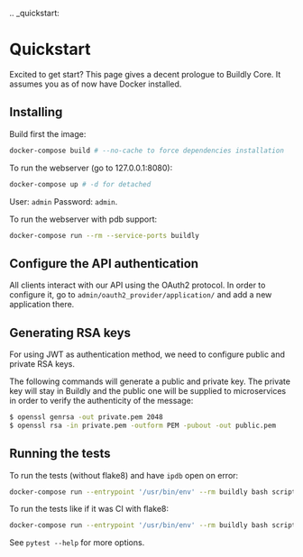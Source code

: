 .. _quickstart:

# Quickstart

Excited to get start? This page gives a decent prologue to Buildly Core. It assumes 
you as of now have Docker installed.

## Installing

Build first the image:

```bash
docker-compose build # --no-cache to force dependencies installation
```

To run the webserver (go to 127.0.0.1:8080):

```bash
docker-compose up # -d for detached
```

User: `admin`
Password: `admin`.

To run the webserver with pdb support:

```bash
docker-compose run --rm --service-ports buildly
```

## Configure the API authentication

All clients interact with our API using the OAuth2 protocol. In order to configure it, go to 
`admin/oauth2_provider/application/` and add a new application there.

## Generating RSA keys

For using JWT as authentication method, we need to configure public and private RSA keys.

The following commands will generate a public and private key. The private key will stay in Buildly and the public 
one will be supplied to microservices in order to verify the authenticity of the message:

```bash
$ openssl genrsa -out private.pem 2048
$ openssl rsa -in private.pem -outform PEM -pubout -out public.pem
```

## Running the tests

To run the tests (without flake8) and have `ipdb` open on error:

```bash
docker-compose run --entrypoint '/usr/bin/env' --rm buildly bash scripts/run-tests.sh --keepdb --bash_on_finish
```

To run the tests like if it was CI with flake8:

```bash
docker-compose run --entrypoint '/usr/bin/env' --rm buildly bash scripts/run-tests.sh --ci
```

See `pytest --help` for more options.
